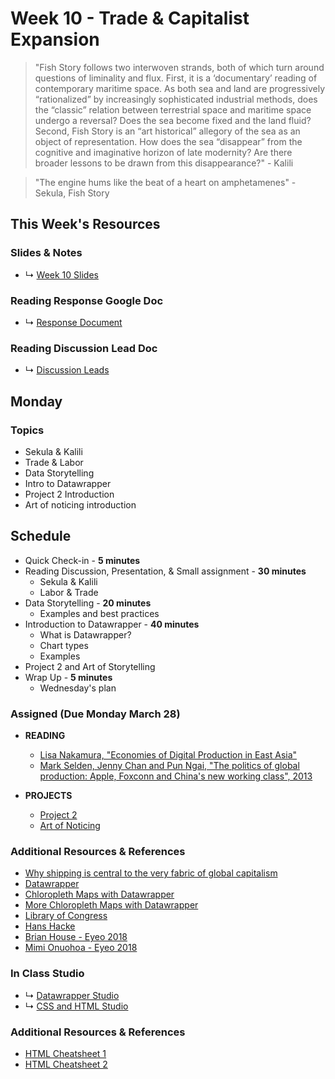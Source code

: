 



# Week 10 - Trade & Capitalist Expansion

> "Fish Story follows two interwoven strands, both of which turn around questions of liminality and flux. First, it is a ‘documentary’ reading of contemporary maritime space. As both sea and land are progressively “rationalized” by increasingly sophisticated industrial methods, does the “classic” relation between terrestrial space and maritime space undergo a reversal? Does the sea become fixed and the land fluid? Second, Fish Story is an “art historical” allegory of the sea as an object of representation. How does the sea “disappear” from the cognitive and imaginative horizon of late modernity? Are there broader lessons to be drawn from this disappearance?" - Kalili

> "The engine hums like the beat of a heart on amphetamenes" - Sekula, Fish Story
## This Week's Resources

### Slides & Notes 
* ↳ [Week 10 Slides](https://docs.google.com/presentation/d/1cLYxunK8_iOUxLEHRSH7UjbvqIgpoc30CNkH5CqIXj4/edit?usp=sharing)
### Reading Response Google Doc
* ↳ [Response Document](https://docs.google.com/document/d/1tTH-Oac5-IsplvvS-ANf6MWLI_TKMXUMWU_Bvj79xXg/edit)
 
### Reading Discussion Lead Doc
* ↳ [Discussion Leads](https://docs.google.com/document/d/1cC8rhMC4xD7Kt0QunY-WffXRhs674FFQgHLNapdv_k4/edit#heading=h.ko9guovehion)

## Monday

### Topics
* Sekula & Kalili
* Trade & Labor
* Data Storytelling
* Intro to Datawrapper
* Project 2 Introduction
* Art of noticing introduction


## Schedule
* Quick Check-in - __5 minutes__
* Reading Discussion, Presentation, & Small assignment - __30 minutes__
    * Sekula & Kalili
    * Labor & Trade
* Data Storytelling - __20 minutes__
    * Examples and best practices    
* Introduction to Datawrapper - __40 minutes__
    * What is Datawrapper?
    * Chart types
    * Examples
* Project 2 and Art of Storytelling
* Wrap Up -  __5 minutes__
    * Wednesday's plan

### Assigned (**Due Monday March 28**)

* **READING**
    * [Lisa Nakamura, "Economies of Digital Production in East Asia"](http://static1.1.sqspcdn.com/static/f/707453/11409674/1301102745057/Media-Fields-2-Nakamura.pdf?token=XCUcazisBv2ZLAhbvcr58wwJJek%3D)
    * [Mark Selden, Jenny Chan and Pun Ngai, "The politics of global production: Apple, Foxconn and China's new working class", 2013](https://apjjf.org/2013/11/32/Mark-Selden/3981/article.html)
 
* **PROJECTS**
    * [Project 2](projects/project_02.md)
    * [Art of Noticing](projects/art-of-noticing.md)

### Additional Resources & References
* [Why shipping is central to the very fabric of global capitalism](https://www.youtube.com/watch?v=NrT9i4GS3fg)
* [Datawrapper](https://www.datawrapper.de/)
* [Chloropleth Maps with Datawrapper](https://blog.datawrapper.de/choroplethmaps/)
* [More Chloropleth Maps with Datawrapper](https://blog.datawrapper.de/weekly-chart-europegrowth/)
* [Library of Congress](https://www.loc.gov/)
* [Hans Hacke](https://www.hanshack.com/)
* [Brian House - Eyeo 2018](https://vimeo.com/287093394)
* [Mimi Onuohoa - Eyeo 2018](https://vimeo.com/233011125)



### In Class Studio
* ↳ [Datawrapper Studio](../tutorials_guides/exercises/week_09_studio.md)
* ↳ [CSS and HTML Studio](../tutorials_guides/exercises/week_10_studio.md)


### Additional Resources & References
* [HTML Cheatsheet 1](https://developer.mozilla.org/en-US/docs/Learn/HTML/Cheatsheet)
* [HTML Cheatsheet 2](https://drive.google.com/file/d/1V_Th2OPnb6FcRVPMcpqeWigFD7DC1XYx/view?usp=sharing)

<!-- 
## Wednesday

### Topics
* Art of Noticing Presentations
* Datawrapper Studio

## Schedule
* Quick Check-in - __5 minutes__
    * Any questions from Monday?
* Art of Noticing Presentations - __60 minutes__
* Datawrapper Studio - __30 minutes__
* Wrap up - __5 minutes__
 


### Studio Links
* ↳ [Week 10 Studio](../tutorials_guides/exercises/week_09_studio.md)

### Additional Resources & References -->
